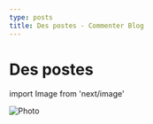 ```yaml
---
type: posts
title: Des postes - Commenter Blog
---
```


# Des postes

import Image from 'next/image'

<Image
  src="/images/contact-us.png"
  alt="Photo"
  width={600}
  height={180}
  priority
  className="next-image"
/>
